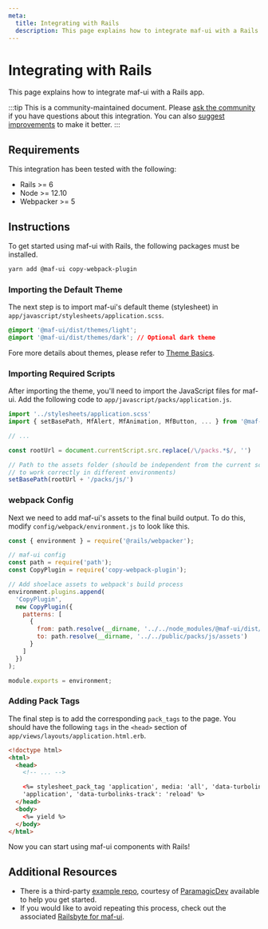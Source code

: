 ```yaml
---
meta:
  title: Integrating with Rails
  description: This page explains how to integrate maf-ui with a Rails app.
---
```


# Integrating with Rails

This page explains how to integrate maf-ui with a Rails app.

:::tip
This is a community-maintained document. Please [ask the community](/resources/community) if you have questions about this integration. You can also [suggest improvements](https://github.com/maf-ui/blob/next/docs/tutorials/integrating-with-rails.md) to make it better.
:::

## Requirements

This integration has been tested with the following:

- Rails >= 6
- Node >= 12.10
- Webpacker >= 5

## Instructions

To get started using maf-ui with Rails, the following packages must be installed.

```bash
yarn add @maf-ui copy-webpack-plugin
```

### Importing the Default Theme

The next step is to import maf-ui's default theme (stylesheet) in `app/javascript/stylesheets/application.scss`.

```css
@import '@maf-ui/dist/themes/light';
@import '@maf-ui/dist/themes/dark'; // Optional dark theme
```

Fore more details about themes, please refer to [Theme Basics](/getting-started/themes#theme-basics).

### Importing Required Scripts

After importing the theme, you'll need to import the JavaScript files for maf-ui. Add the following code to `app/javascript/packs/application.js`.

```js
import '../stylesheets/application.scss'
import { setBasePath, MfAlert, MfAnimation, MfButton, ... } from '@maf-ui'

// ...

const rootUrl = document.currentScript.src.replace(/\/packs.*$/, '')

// Path to the assets folder (should be independent from the current script source path
// to work correctly in different environments)
setBasePath(rootUrl + '/packs/js/')
```

### webpack Config

Next we need to add maf-ui's assets to the final build output. To do this, modify `config/webpack/environment.js` to look like this.

```js
const { environment } = require('@rails/webpacker');

// maf-ui config
const path = require('path');
const CopyPlugin = require('copy-webpack-plugin');

// Add shoelace assets to webpack's build process
environment.plugins.append(
  'CopyPlugin',
  new CopyPlugin({
    patterns: [
      {
        from: path.resolve(__dirname, '../../node_modules/@maf-ui/dist/assets'),
        to: path.resolve(__dirname, '../../public/packs/js/assets')
      }
    ]
  })
);

module.exports = environment;
```

### Adding Pack Tags

The final step is to add the corresponding `pack_tags` to the page. You should have the following `tags` in the `<head>` section of `app/views/layouts/application.html.erb`.

```html
<!doctype html>
<html>
  <head>
    <!-- ... -->

    <%= stylesheet_pack_tag 'application', media: 'all', 'data-turbolinks-track': 'reload' %> <%= javascript_pack_tag
    'application', 'data-turbolinks-track': 'reload' %>
  </head>
  <body>
    <%= yield %>
  </body>
</html>
```

Now you can start using maf-ui components with Rails!

## Additional Resources

- There is a third-party [example repo](https://github.com/ParamagicDev/rails-shoelace-example), courtesy of [ParamagicDev](https://github.com/ParamagicDev) available to help you get started.
- If you would like to avoid repeating this process, check out the associated [Railsbyte for maf-ui](https://railsbytes.com/templates/X8BsEb).

